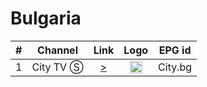 <h1>Bulgaria</h1>

| #   | Channel        | Link  | Logo | EPG id |
|:---:|:--------------:|:-----:|:----:|:------:|
| 1   | City TV Ⓢ | [>](https://tv.city.bg/play/tshls/citytv/index.m3u8) | <img height="20" src="https://i.imgur.com/BjRTbrU.png"/> | City.bg |
